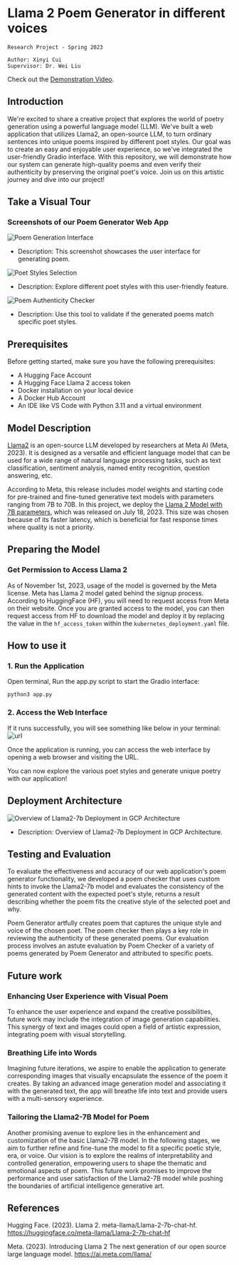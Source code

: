 # Llama 2 Poem Generator in different voices

```
Research Project - Spring 2023

Author: Xinyi Cui 
Supervisor: Dr. Wei Liu
```
Check out the [Demonstration Video](https://drive.google.com/file/d/1YG93mXhW-0ym38fKk-ciLL1MndS5Xh3f/view?usp=sharing).


## Introduction

We're excited to share a creative project that explores the world of poetry generation using a powerful language model (LLM). We've built a web application that utilizes Llama2, an open-source LLM, to turn ordinary sentences into unique poems inspired by different poet styles. Our goal was to create an easy and enjoyable user experience, so we've integrated the user-friendly Gradio interface. With this repository, we will demonstrate how our system can generate high-quality poems and even verify their authenticity by preserving the original poet's voice. Join us on this artistic journey and dive into our project!

## Take a Visual Tour
### Screenshots of our Poem Generator Web App

![Poem Generation Interface](./images/poem-generator.png?raw=true "Poem Generation Interface")
   - Description: This screenshot showcases the user interface for generating poem.

![Poet Styles Selection](./images/poets.png?raw=true "Poet Styles Selection")
   - Description: Explore different poet styles with this user-friendly feature.

![Poem Authenticity Checker](./images/poem-checker.png?raw=true "Poem Authenticity Checker")
   - Description: Use this tool to validate if the generated poems match specific poet styles.


## Prerequisites

Before getting started, make sure you have the following prerequisites:

- A Hugging Face Account
- A Hugging Face Llama 2 access token
- Docker installation on your local device
- A Docker Hub Account
- An IDE like VS Code with Python 3.11 and a virtual environment

## Model Description

[Llama2](https://ai.meta.com/llama/]) is an open-source LLM developed by researchers at Meta AI (Meta, 2023). It is designed as a versatile and efficient language model that can be used for a wide range of natural language processing tasks, such as text classification, sentiment analysis, named entity recognition, question answering, etc.

According to Meta, this release includes model weights and starting code for pre-trained and fine-tuned generative text models with parameters ranging from 7B to 70B. In this project, we deploy the [Llama 2 Model with 7B parameters](https://huggingface.co/meta-llama/Llama-2-7b-chat-hf), which was released on July 18, 2023. This size was chosen because of its faster latency, which is beneficial for fast response times where quality is not a priority.

## Preparing the Model

### Get Permission to Access Llama 2

As of November 1st, 2023, usage of the model is governed by the Meta license. Meta has Llama 2 model gated behind the signup process. According to HuggingFace (HF), you will need to request access from Meta on their website. Once you are granted access to the model, you can then request access from HF to download the model and deploy it by replacing the value in the `hf_access_token` within the `kubernetes_deployment.yaml` file.


## How to use it 
### 1. Run the Application
Open terminal, Run the app.py script to start the Gradio interface:
```
python3 app.py
```

### 2. Access the Web Interface
If it runs successfully, you will see something like below in your terminal:
![url](./images/url.png?raw=true "url")

Once the application is running, you can access the web interface by opening a web browser and visiting the URL.

You can now explore the various poet styles and generate unique poetry with our application!

## Deployment Architecture
![Overview of Llama2-7b Deployment in GCP Architecture](./images/architecture.png?raw=true "Overview of Llama2-7b Deployment in GCP Architecture")
   - Description: Overview of Llama2-7b Deployment in GCP Architecture.


## Testing and Evaluation
To evaluate the effectiveness and accuracy of our web application's poem generator functionality, we developed a poem checker that uses custom hints to invoke the Llama2-7b model and evaluates the consistency of the generated content with the expected poet's style, returns a result describing whether the poem fits the creative style of the selected poet and why.

Poem Generator artfully creates poem that captures the unique style and voice of the chosen poet. The poem checker then plays a key role in reviewing the authenticity of these generated poems. Our evaluation process involves an astute evaluation by Poem Checker of a variety of poems generated by Poem Generator and attributed to specific poets.


## Future work 
### Enhancing User Experience with Visual Poem
To enhance the user experience and expand the creative possibilities, future work may include the integration of image generation capabilities. This synergy of text and images could open a field of artistic expression, integrating poem with visual storytelling.

### Breathing Life into Words
Imagining future iterations, we aspire to enable the application to generate corresponding images that visually encapsulate the essence of the poem it creates. By taking an advanced image generation model and associating it with the generated text, the app will breathe life into text and provide users with a multi-sensory experience. 

### Tailoring the Llama2-7B Model for Poem
Another promising avenue to explore lies in the enhancement and customization of the basic Llama2-7B model. In the following stages, we aim to further refine and fine-tune the model to fit a specific poetic style, era, or voice. Our vision is to explore the realms of interpretability and controlled generation, empowering users to shape the thematic and emotional aspects of poem.  This future work promises to improve the performance and user satisfaction of the Llama2-7B model while pushing the boundaries of artificial intelligence generative art.


## References
Hugging Face. (2023). Llama 2. meta-llama/Llama-2-7b-chat-hf. https://huggingface.co/meta-llama/Llama-2-7b-chat-hf 

Meta. (2023). Introducing Llama 2 The next generation of our open source large language model. https://ai.meta.com/llama/ 

